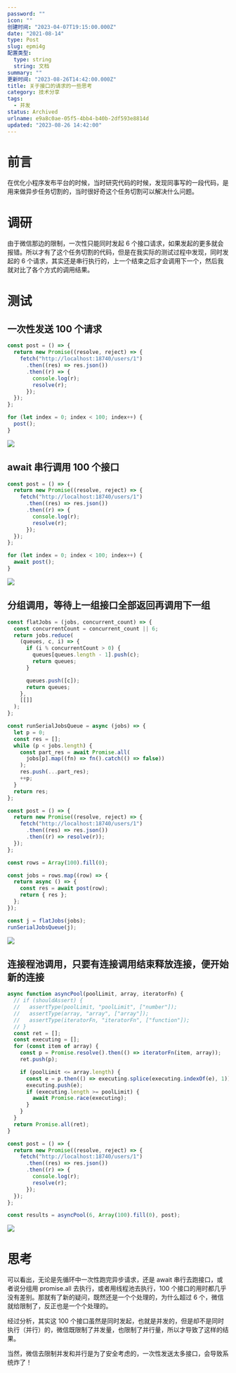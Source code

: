 ```yaml
---
password: ""
icon: ""
创建时间: "2023-04-07T19:15:00.000Z"
date: "2021-08-14"
type: Post
slug: epmi4g
配置类型:
  type: string
  string: 文档
summary: ""
更新时间: "2023-08-26T14:42:00.000Z"
title: 关于接口的请求的一些思考
category: 技术分享
tags:
  - 并发
status: Archived
urlname: e9a8c0ae-05f5-4bb4-b40b-2df593e8814d
updated: "2023-08-26 14:42:00"
---
```


# 前言

在优化小程序发布平台的时候，当时研究代码的时候，发现同事写的一段代码，是用来做异步任务切割的，当时很好奇这个任务切割可以解决什么问题。

# 调研

由于微信那边的限制，一次性只能同时发起 6 个接口请求，如果发起的更多就会报错。所以才有了这个任务切割的代码，但是在我实际的测试过程中发现，同时发起的 6 个请求，其实还是串行执行的，上一个结束之后才会调用下一个，然后我就对比了各个方式的调用结果。

# 测试

## 一次性发送 100 个请求

```javascript
const post = () => {
  return new Promise((resolve, reject) => {
    fetch("http://localhost:18740/users/1")
      .then((res) => res.json())
      .then((r) => {
        console.log(r);
        resolve(r);
      });
  });
};

for (let index = 0; index < 100; index++) {
  post();
}
```

![](https://blogimagesrep-1257180516.cos.ap-guangzhou.myqcloud.com/1874-blog-images/400832d9a6d9d133885caf23323fa712.png)

## await 串行调用 100 个接口

```javascript
const post = () => {
  return new Promise((resolve, reject) => {
    fetch("http://localhost:18740/users/1")
      .then((res) => res.json())
      .then((r) => {
        console.log(r);
        resolve(r);
      });
  });
};

for (let index = 0; index < 100; index++) {
  await post();
}
```

![](https://blogimagesrep-1257180516.cos.ap-guangzhou.myqcloud.com/1874-blog-images/87dd114d9e19b36c8d0d09f9cf17f145.png)

## 分组调用，等待上一组接口全部返回再调用下一组

```javascript
const flatJobs = (jobs, concurrent_count) => {
  const concurrentCount = concurrent_count || 6;
  return jobs.reduce(
    (queues, c, i) => {
      if (i % concurrentCount > 0) {
        queues[queues.length - 1].push(c);
        return queues;
      }

      queues.push([c]);
      return queues;
    },
    [[]]
  );
};

const runSerialJobsQueue = async (jobs) => {
  let p = 0;
  const res = [];
  while (p < jobs.length) {
    const part_res = await Promise.all(
      jobs[p].map((fn) => fn().catch(() => false))
    );
    res.push(...part_res);
    ++p;
  }
  return res;
};

const post = () => {
  return new Promise((resolve, reject) => {
    fetch("http://localhost:18740/users/1")
      .then((res) => res.json())
      .then((r) => resolve(r));
  });
};

const rows = Array(100).fill(0);

const jobs = rows.map((row) => {
  return async () => {
    const res = await post(row);
    return { res };
  };
});

const j = flatJobs(jobs);
runSerialJobsQueue(j);
```

![](https://blogimagesrep-1257180516.cos.ap-guangzhou.myqcloud.com/1874-blog-images/cd6cecef0e8f02e763f4b21295e62441.png)

## 连接程池调用，只要有连接调用结束释放连接，便开始新的连接

```javascript
async function asyncPool(poolLimit, array, iteratorFn) {
  // if (shouldAssert) {
  //   assertType(poolLimit, "poolLimit", ["number"]);
  //   assertType(array, "array", ["array"]);
  //   assertType(iteratorFn, "iteratorFn", ["function"]);
  // }
  const ret = [];
  const executing = [];
  for (const item of array) {
    const p = Promise.resolve().then(() => iteratorFn(item, array));
    ret.push(p);

    if (poolLimit <= array.length) {
      const e = p.then(() => executing.splice(executing.indexOf(e), 1));
      executing.push(e);
      if (executing.length >= poolLimit) {
        await Promise.race(executing);
      }
    }
  }
  return Promise.all(ret);
}

const post = () => {
  return new Promise((resolve, reject) => {
    fetch("http://localhost:18740/users/1")
      .then((res) => res.json())
      .then((r) => {
        console.log(r);
        resolve(r);
      });
  });
};

const results = asyncPool(6, Array(100).fill(0), post);
```

![](https://blogimagesrep-1257180516.cos.ap-guangzhou.myqcloud.com/1874-blog-images/2edd7f9a0393922d0a3436a2fee513e5.png)

# 思考

可以看出，无论是先循环中一次性跑完异步请求，还是 await 串行去跑接口，或者说分组用 promise.all 去执行，或者用线程池去执行，100 个接口的用时都几乎没有差别。那就有了新的疑问，既然还是一个个处理的，为什么超过 6 个，微信就给限制了，反正也是一个个处理的。

经过分析，其实这 100 个接口虽然是同时发起，也就是并发的，但是却不是同时执行（并行）的，微信既限制了并发量，也限制了并行量，所以才导致了这样的结果。

当然，微信去限制并发和并行是为了安全考虑的，一次性发送太多接口，会导致系统炸了！
